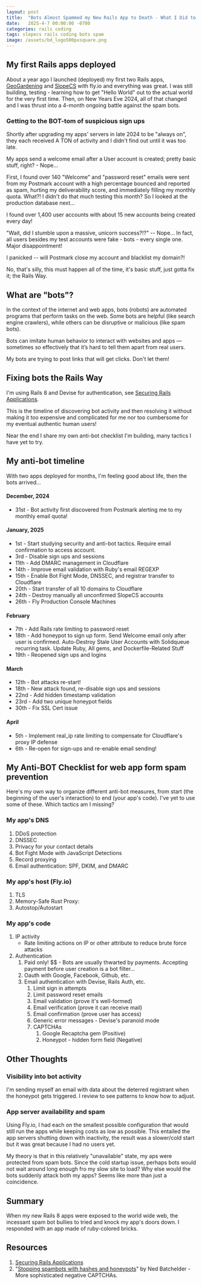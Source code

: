 ```yaml
---
layout: post
title:  "Bots Almost Spammed my New Rails App to Death - What I Did to Stop Them"
date:   2025-4-7 00:00:00 -0700
categories: rails coding
tags: slopecs rails coding bots spam
image: /assets/bd_logo500pxsquare.png
---
```


## My first Rails apps deployed

About a year ago I launched (deployed) my first two Rails apps, [GeoGardening](https://geogardening.app/) and [SlopeCS](https://slopecs.com/) with fly.io and everything was great. I was still building, testing - learning how to get "Hello World" out to the actual world for the very first time. Then, on New Years Eve 2024, all of that changed and I was thrust into a 4-month ongoing battle against the spam bots.

### Getting to the BOT-tom of suspicious sign ups

Shortly after upgrading my apps' servers in late 2024 to be "always on", they each received A TON of activity and I didn't find out until it was too late.

My apps send a welcome email after a User account is created; pretty basic stuff, right? - Nope... 

First, I found over 140 "Welcome" and "password reset" emails were sent from my Postmark account with a high percentage bounced and reported as spam, hurting my deliverability score, and immediately filling my monthly quota. What?! I didn't do that much testing this month? So I looked at the production database next...

I found over 1,400 user accounts with about 15 new accounts being created every day! 

"Wait, did I stumble upon a massive, unicorn success?!?" -- Nope... In fact, all users besides my test accounts were fake - bots - every single one. Major disappointment! 

I panicked -- will Postmark close my account and blacklist my domain?!

No, that's silly, this must happen all of the time, it's basic stuff, just gotta fix it; the Rails Way. 

## What are "bots"?

In the context of the internet and web apps, bots (robots) are automated programs that perform tasks on the web. Some bots are helpful (like search engine crawlers), while others can be disruptive or malicious (like spam bots). 

Bots can imitate human behavior to interact with websites and apps — sometimes so effectively that it’s hard to tell them apart from real users.

My bots are trying to post links that will get clicks. Don't let them!

## Fixing bots the Rails Way

I'm using Rails 8 and Devise for authentication, see [Securing Rails Applications](https://edgeguides.rubyonrails.org/security.html). 

This is the timeline of discovering bot activity and then resolving it without making it too expensive and complicated for me nor too cumbersome for my eventual authentic human users!

Near the end I share my own anti-bot checklist I'm building, many tactics I have yet to try.

## My anti-bot timeline 

With two apps deployed for months, I'm feeling good about life, then the bots arrived...

#### December, 2024 
- 31st - Bot activity first discovered from Postmark alerting me to my monthly email quota!
#### January, 2025 
- 1st - Start studying security and anti-bot tactics. Require email confirmation to access account. 
- 3rd - Disable sign ups and sessions
- 11th - Add DMARC management in Cloudflare
- 14th - Improve email validation with Ruby's email REGEXP
- 15th - Enable Bot Fight Mode, DNSSEC, and registrar transfer to Cloudflare
- 20th - Start transfer of all 10 domains to Cloudflare
- 24th - Destroy manually all unconfirmed SlopeCS accounts 
- 26th - Fly Production Console Machines
#### February 
- 7th - Add Rails rate limiting to password reset
- 18th - Add honeypot to sign up form. Send Welcome email only after user is confirmed. Auto-Destroy Stale User Accounts with Solidqueue recurring task. Update Ruby, All gems, and Dockerfile-Related Stuff
- 19th - Reopened sign ups and logins
#### March 
- 12th - Bot attacks re-start!
- 18th - New attack found, re-disable sign ups and sessions
- 22nd - Add hidden timestamp validation
- 23rd - Add two unique honeypot fields
- 30th - Fix SSL Cert issue
#### April 
- 5th - Implement real_ip rate limiting to compensate for Cloudflare's proxy IP defense
- 6th - Re-open for sign-ups and re-enable email sending! 

## My Anti-BOT Checklist for web app form spam prevention

Here's my own way to organize different anti-bot measures, from start (the beginning of the user's interaction) to end (your app's code). I've yet to use some of these. Which tactics am I missing?

### My app's DNS
1. DDoS protection
2. DNSSEC
3. Privacy for your contact details
4. Bot Fight Mode with JavaScript Detections 
5. Record proxying
6. Email authentication: SPF, DKIM, and DMARC

### My app's host (Fly.io)
1. TLS
2. Memory-Safe Rust Proxy:
3. Autostop/Autostart

### My app's code 
1. IP activity
    - Rate limiting actions on IP or other attribute to reduce brute force attacks 
2. Authentication
    1. Paid only! $$ - Bots are usually thwarted by payments. Accepting payment before user creation is a bot filter…
    2. Oauth with Google, Facebook, Github, etc.
    3. Email authentication with Devise, Rails Auth, etc. 
        1. Limit sign in attempts
        2. Limit password reset emails
        3. Email validation (prove it's well-formed)
        4. Email verification (prove it can receive mail)
        5. Email confirmation (prove user has access)
        7. Generic error messages - Devise's paranoid mode
        7. CAPTCHAs
            1. Google Recaptcha gem (Positive)
            2. Honeypot - hidden form field (Negative)

## Other Thoughts

### Visibility into bot activity

I'm sending myself an email with data about the deterred registrant  when the honeypot gets triggered. I review to see patterns to know how to adjust.

### App server availability and spam

Using Fly.io, I had each on the smallest possible configuration that would still run the apps while keeping costs as low as possible. This entailed the app servers shutting down with inactivity, the result was a slower/cold start but it was great because I had no users yet. 

My theory is that in this relatively "unavailable" state, my aps were protected from spam bots. Since the cold startup issue, perhaps bots would not wait around long enough fro my slow site to load? Why else would the bots suddenly attack both my apps? Seems like more than just a coincidence.

## Summary

When my new Rails 8 apps were exposed to the world wide web, the incessant spam bot bullies to tried and knock my app's doors down. I responded with an app made of ruby-colored bricks. 

## Resources

1. [Securing Rails Applications](https://edgeguides.rubyonrails.org/security.html) 
2. "[Stopping spambots with hashes and honeypots](https://nedbatchelder.com/text/stopbots.html)" by Ned Batchelder - More sophisticated negative CAPTCHAs. 
